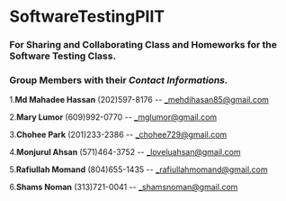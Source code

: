 # SoftwareTestingPIIT
### For Sharing and Collaborating Class and Homeworks for the Software Testing Class.
### Group Members with their _Contact Informations._
  
  1.__Md Mahadee Hassan__	(202)597-8176 -- _mehdihasan85@gmail.com

  2.__Mary Lumor__	      (609)992-0770 -- _mglumor@gmail.com 

  3.__Chohee Park__	      (201)233-2386 -- _chohee729@gmail.com

  4.__Monjurul Ahsan__    (571)464-3752 -- _loveluahsan@gmail.com

  5.__Rafiullah Momand__  (804)655-1435 -- _rafiullahmomand@gmail.com

  6.__Shams Noman__				(313)721-0041 -- _shamsnoman@gmail.com
